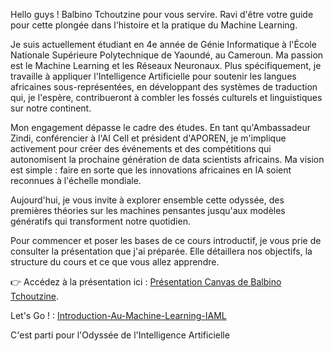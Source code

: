 Hello guys ! Balbino Tchoutzine pour vous servire. Ravi d'être votre guide pour cette plongée dans l'histoire et la pratique du Machine Learning.

Je suis actuellement étudiant en 4e année de Génie Informatique à l'École Nationale Supérieure Polytechnique de Yaoundé, au Cameroun. Ma passion est le Machine Learning et les Réseaux Neuronaux. Plus spécifiquement, je travaille à appliquer l'Intelligence Artificielle pour soutenir les langues africaines sous-représentées, en développant des systèmes de traduction qui, je l'espère, contribueront à combler les fossés culturels et linguistiques sur notre continent.

Mon engagement dépasse le cadre des études. En tant qu'Ambassadeur Zindi, conférencier à l'AI Cell et président d'APOREN, je m'implique activement pour créer des événements et des compétitions qui autonomisent la prochaine génération de data scientists africains. Ma vision est simple : faire en sorte que les innovations africaines en IA soient reconnues à l'échelle mondiale.

Aujourd'hui, je vous invite à explorer ensemble cette odyssée, des premières théories sur les machines pensantes jusqu'aux modèles génératifs qui transforment notre quotidien.

Pour commencer et poser les bases de ce cours introductif, je vous prie de consulter la présentation que j'ai préparée. Elle détaillera nos objectifs, la structure du cours et ce que vous allez apprendre.

👉 Accédez à la présentation ici : [Présentation Canvas de Balbino Tchoutzine](https://www.canva.com/design/DAG0s3319FU/LG1W-s8LrgAavDJ3vN6pVQ/edit?utm_content=DAG0s3319FU&utm_campaign=designshare&utm_medium=link2&utm_source=sharebutton).

Let's Go ! : [Introduction-Au-Machine-Learning-IAML](https://github.com/zoom-BT/Introduction-Au-Machine-Learning-IAML-/tree/main/CGI-cours1)

C'est parti pour l'Odyssée de l'Intelligence Artificielle
